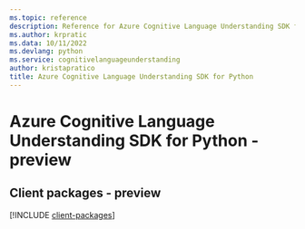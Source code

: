 ```yaml
---
ms.topic: reference
description: Reference for Azure Cognitive Language Understanding SDK for Python
ms.author: krpratic
ms.data: 10/11/2022
ms.devlang: python
ms.service: cognitivelanguageunderstanding
author: kristapratico
title: Azure Cognitive Language Understanding SDK for Python
---
```

# Azure Cognitive Language Understanding SDK for Python - preview

## Client packages - preview
[!INCLUDE [client-packages](cognitive-language-understanding-client-index.md)]